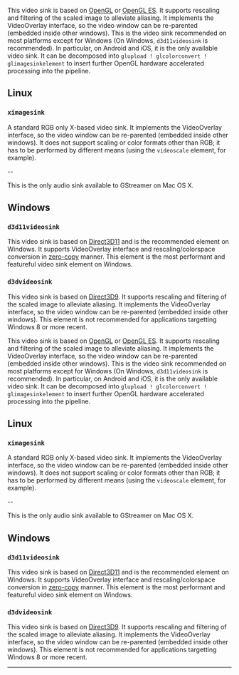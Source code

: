 This video sink is based on
[OpenGL](http://en.wikipedia.org/wiki/OpenGL) or [OpenGL ES](https://en.wikipedia.org/wiki/OpenGL_ES). It supports rescaling
and filtering of the scaled image to alleviate aliasing. It implements
the VideoOverlay interface, so the video window can be re-parented
(embedded inside other windows). This is the video sink recommended on
most platforms except for Windows (On Windows, `d3d11videosink` is recommended).
In particular, on Android and iOS, it is the only
available video sink. It can be decomposed into
`glupload ! glcolorconvert ! glimagesinkelement` to insert further OpenGL
hardware accelerated processing into the pipeline.

## Linux

### `ximagesink`

A standard RGB only X-based video sink. It implements the VideoOverlay
interface, so the video window can be re-parented (embedded inside
other windows). It does not support scaling or color formats other
than RGB; it has to be performed by different means (using the
`videoscale` element, for example).

--

This is the only audio sink available to GStreamer on Mac OS X.

## Windows

### `d3d11videosink`

This video sink is based on [Direct3D11](https://en.wikipedia.org/wiki/Direct3D#Direct3D_11)
and is the recommended element on Windows.
It supports VideoOverlay interface and rescaling/colorspace conversion
in [zero-copy](https://en.wikipedia.org/wiki/Zero-copy) manner. This element
is the most performant and featureful video sink element on Windows.

### `d3dvideosink`

This video sink is based on
[Direct3D9](https://en.wikipedia.org/wiki/Direct3D#Direct3D_9).
It supports rescaling and filtering of the scaled image to alleviate aliasing.
It implements the VideoOverlay interface, so the video window can be re-parented (embedded inside other windows).
This element is not recommended for applications targetting Windows 8 or more recent.

This video sink is based on
[OpenGL](http://en.wikipedia.org/wiki/OpenGL) or [OpenGL ES](https://en.wikipedia.org/wiki/OpenGL_ES). It supports rescaling
and filtering of the scaled image to alleviate aliasing. It implements
the VideoOverlay interface, so the video window can be re-parented
(embedded inside other windows). This is the video sink recommended on
most platforms except for Windows (On Windows, `d3d11videosink` is recommended).
In particular, on Android and iOS, it is the only
available video sink. It can be decomposed into
`glupload ! glcolorconvert ! glimagesinkelement` to insert further OpenGL
hardware accelerated processing into the pipeline.

## Linux

### `ximagesink`

A standard RGB only X-based video sink. It implements the VideoOverlay
interface, so the video window can be re-parented (embedded inside
other windows). It does not support scaling or color formats other
than RGB; it has to be performed by different means (using the
`videoscale` element, for example).

--

This is the only audio sink available to GStreamer on Mac OS X.

## Windows

### `d3d11videosink`

This video sink is based on [Direct3D11](https://en.wikipedia.org/wiki/Direct3D#Direct3D_11)
and is the recommended element on Windows.
It supports VideoOverlay interface and rescaling/colorspace conversion
in [zero-copy](https://en.wikipedia.org/wiki/Zero-copy) manner. This element
is the most performant and featureful video sink element on Windows.

### `d3dvideosink`

This video sink is based on
[Direct3D9](https://en.wikipedia.org/wiki/Direct3D#Direct3D_9).
It supports rescaling and filtering of the scaled image to alleviate aliasing.
It implements the VideoOverlay interface, so the video window can be re-parented (embedded inside other windows).
This element is not recommended for applications targetting Windows 8 or more recent.


---

